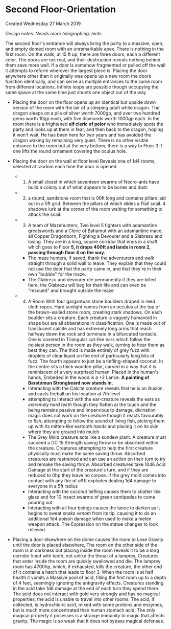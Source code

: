 # Second Floor-Orientation
Created Wednesday 27 March 2019

*Design notes: Needs more telegraphing, hints*

The second floor's entrance will always bring the party to a massive, open, and empty domed room with an unremarkable apex. There is nothing in the first room. On the walls, at 15 ft up, there are three doors, each a different color. The doors are not real, and their destruction reveals nothing behind them save more wall. If a door is somehow fragmented or pulled off the wall it attempts to reform wherever the largest piece is.  Placing the door anywhere other than it originally was opens up a new room the doors function identically, and can serve as multiple entrances to the same room from different locations. Infinite loops are possible though occupying the same space at the same time just shunts one object out of the way


* Placing the door on the floor opens up an identical but upside down version of the room with the lair of a sleeping adult white dragon. The dragon sleeps on a pile of silver worth 7000gp, and over two hundred gems worth 10gp each, with five diamonds worth 1000gp each. In the room there is a frightened **elf cleric of pelor** who immediately spots the party and looks up at them in fear, and then back to the dragon, hoping it won't wait. He has been here for two years and has avoided the dragon waking by remaining very quiet.  There is no other visible entrance to the room but at the very bottom, there is a way to Floor 3 if one lifts the round ornament covering the oculus hole.
* Placing the door on the wall at floor level Reveals one of 1d4 rooms, selected at random each time the door is opened 
	* 1)  A small closet in which seventeen swarms of Necro-ants have build a colony out of what appears to be bones and dust. 
	* 2) a round, sandstone room that is 90ft long and contains pillars laid out in a 5ft grid. Between the pillars of which slides a Flail snail. 4 shadows lurk at the corner of the room waiting for something to attack the snail.
	* 3) A team of Mazehunters, Two level 5 fighters with adamantine greatswords and a Cleric of Bahamut with an adamantine mace, all Copper Dragonborn, Fighting a Devourer and a Glabrezu and losing. They are in a long, square corridor that ends in a shaft which goes to Floor **5, it drops 400ft and lands in room 2, passing through floor 4 on the way.**
		* The maze hunters, if saved, thank the adventurers and walk straight through a solid wall to leave. They explain that they could not use the door that the party came in, and that they're in their own "bubble" for the maze. 
		* The Glabrezu and devourer die permanently if they are killed here, the Glabrezu will beg for their life and can even be "rescued" and brought outside the maze
	* 4) A Room With four gargantuan stone boulders draped in reed cloth ropes. Hard sunlight comes from an occulus at the top of the brown-walled stone room, creating stark shadows. On each boulder sits a creature. Each creature is vaguely humanoid in shape but are all abberations in classification. One is made out of translucent calcite and has extremely long arms that reach halfway down the rock and terminate in a bifurcated tentacle. One is covered in Triangular cat-like ears which follow the noisiest person in the room as they walk, turning to hear them as best they can. The third is made entirely of grey fuzz with droplets of clear liquid on the end of particularly long bits of fuzz. The fourth appears to just be a tiefling-shaped coconut. In the centre sits a thick wooden pillar, carved in a way that it is reminiscent of a very surprised human. Placed in the human's hands, Embeded in the wood is a +2 Lance. **A painting of Barstomun Strongbeard now stands in.**
		* Interacting with the Calcite creature reveals that he is an illusion, and casts fireball on his location at 7th level
		* attempting to interact with the ear-creature reveals the ears as *extremely hard teeth* though they flatten at the touch and the being remains passive and impervious to damage, divination magic does not work on the creature though it reacts favourably to fish, attempting to follow the sound of living fish, picking them up with its mitten-like eartooth hands and placing it on its skin where they are ground into mulch
		* The Grey Mold creature acts like a sundew plant. A creature must succeed a DC 15 Strength saving throw or be absorbed within the creature. Creatures attempting to help the first creature physically must make the same saving throw. Absorbed creatures are restrained and can use an action on their turn to try and remake the saving throw. Absorbed creatures take 10d6 Acid Damage at the start of the creature's turn, and if they are reduced to 0hp they leave no corpse. If the grey mold comes into contact with any fire *at all* It explodes dealing 1d4 damage to everyone in a 5ft radius
		* Interacting with the coconut tiefling causes them to shatter like glass and for 10 insect swarms  of green centipedes to come pouring out
		* Interacting with all four beings causes the lance to darken as it begins to sweat *snake venom* from its tip, causing it to do an additional 1d4 poison damage when used to make a melee weapon attack. The Expression on the statue changes to look relieved.



* Placing a door elsewhere on the dome causes the room to Lose Gravity until the door is placed elsewhere, The room on the other side of the room is in darkness but placing inside the room reveals it to be a long corridor lined with teeth, not unlike the throat of a lamprey, Creatures that enter inside the room are quickly swallowed and die. The lamprey room has 4700hp, which, if exhausted, kills the creature, the other end of it contains a hatch that leads to floor 3. When the room is at half health it vomits a Massive pool of acid, filling the first room up to a depth of 4 feet, seemingly ignoring the antigravity effects. Creatures standing in the acid take 1d6 damage at the end of  each turn they spend there. The acid does not interact with gold very strongly and has no magical properties, the acid is unable to travel into other rooms. The acid, if collected, is hydrochloric acid, mixed with some proteins and enzymes, but is much more concentrated than human stomach acid. The only magical property it posesses is a strange immunity to magic that affects gravity. The magic is so weak that it does not bypass magical defenses. 



